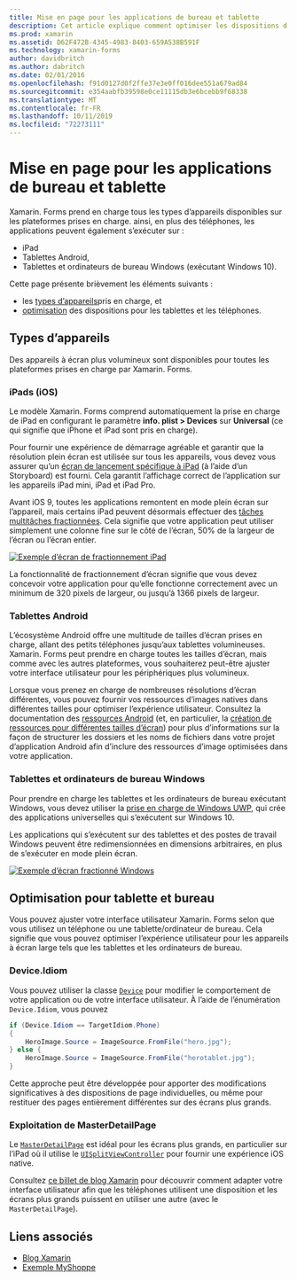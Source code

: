 ```yaml
---
title: Mise en page pour les applications de bureau et tablette
description: Cet article explique comment optimiser les dispositions d’application Xamarin. Forms pour les tablettes, par opposition aux téléphones.
ms.prod: xamarin
ms.assetid: D62F472B-4345-4983-8403-659A538B591F
ms.technology: xamarin-forms
author: davidbritch
ms.author: dabritch
ms.date: 02/01/2016
ms.openlocfilehash: f91d0127d0f2ffe37e3e0ff016dee551a679ad84
ms.sourcegitcommit: e354aabfb39598e0ce11115db3e6bcebb9f68338
ms.translationtype: MT
ms.contentlocale: fr-FR
ms.lasthandoff: 10/11/2019
ms.locfileid: "72273111"
---
```

# <a name="layout-for-tablet-and-desktop-apps"></a>Mise en page pour les applications de bureau et tablette

Xamarin. Forms prend en charge tous les types d’appareils disponibles sur les plateformes prises en charge. ainsi, en plus des téléphones, les applications peuvent également s’exécuter sur :

- iPad
- Tablettes Android,
- Tablettes et ordinateurs de bureau Windows (exécutant Windows 10).

Cette page présente brièvement les éléments suivants :

- les [types d’appareils](#Device_Types)pris en charge, et
- [optimisation](#optimize) des dispositions pour les tablettes et les téléphones.

<a name="Device_Types" />

## <a name="device-types"></a>Types d’appareils

Des appareils à écran plus volumineux sont disponibles pour toutes les plateformes prises en charge par Xamarin. Forms.

### <a name="ipads-ios"></a>iPads (iOS)

Le modèle Xamarin. Forms comprend automatiquement la prise en charge de iPad en configurant le paramètre **info. plist > Devices** sur **Universal** (ce qui signifie que iPhone et iPad sont pris en charge).

Pour fournir une expérience de démarrage agréable et garantir que la résolution plein écran est utilisée sur tous les appareils, vous devez vous assurer qu’un [écran de lancement spécifique à iPad](~/ios/app-fundamentals/images-icons/launch-screens.md) (à l’aide d’un Storyboard) est fourni. Cela garantit l’affichage correct de l’application sur les appareils iPad mini, iPad et iPad Pro.

Avant iOS 9, toutes les applications remontent en mode plein écran sur l’appareil, mais certains iPad peuvent désormais effectuer des [tâches multitâches fractionnées](~/ios/platform/multitasking.md).
Cela signifie que votre application peut utiliser simplement une colonne fine sur le côté de l’écran, 50% de la largeur de l’écran ou l’écran entier.

[![](tablet-images/ipad-sml.png "Exemple d’écran de fractionnement iPad")](tablet-images/ipad.png#lightbox "Exemple d’écran de fractionnement iPad")

La fonctionnalité de fractionnement d’écran signifie que vous devez concevoir votre application pour qu’elle fonctionne correctement avec un minimum de 320 pixels de largeur, ou jusqu’à 1366 pixels de largeur.

### <a name="android-tablets"></a>Tablettes Android

L’écosystème Android offre une multitude de tailles d’écran prises en charge, allant des petits téléphones jusqu’aux tablettes volumineuses. Xamarin. Forms peut prendre en charge toutes les tailles d’écran, mais comme avec les autres plateformes, vous souhaiterez peut-être ajuster votre interface utilisateur pour les périphériques plus volumineux.

Lorsque vous prenez en charge de nombreuses résolutions d’écran différentes, vous pouvez fournir vos ressources d’images natives dans différentes tailles pour optimiser l’expérience utilisateur.
Consultez la documentation des [ressources Android](~/android/app-fundamentals/resources-in-android/index.md) (et, en particulier, la [création de ressources pour différentes tailles d’écran](~/android/app-fundamentals/resources-in-android/resources-for-varying-screens.md)) pour plus d’informations sur la façon de structurer les dossiers et les noms de fichiers dans votre projet d’application Android afin d’inclure des ressources d’image optimisées dans votre application.

### <a name="windows-tablets-and-desktops"></a>Tablettes et ordinateurs de bureau Windows

Pour prendre en charge les tablettes et les ordinateurs de bureau exécutant Windows, vous devez utiliser la [prise en charge de Windows UWP](~/xamarin-forms/platform/windows/installation/index.md), qui crée des applications universelles qui s’exécutent sur Windows 10.

Les applications qui s’exécutent sur des tablettes et des postes de travail Windows peuvent être redimensionnées en dimensions arbitraires, en plus de s’exécuter en mode plein écran.

[![](tablet-images/splitscreen-sml.png "Exemple d’écran fractionné Windows")](tablet-images/splitscreen.png#lightbox "Exemple d’écran fractionné Windows")

<a name="optimize" />

## <a name="optimizing-for-tablet-and-desktop"></a>Optimisation pour tablette et bureau

Vous pouvez ajuster votre interface utilisateur Xamarin. Forms selon que vous utilisez un téléphone ou une tablette/ordinateur de bureau. Cela signifie que vous pouvez optimiser l’expérience utilisateur pour les appareils à écran large tels que les tablettes et les ordinateurs de bureau.

### <a name="deviceidiom"></a>Device.Idiom

Vous pouvez utiliser la classe [`Device`](~/xamarin-forms/platform/device.md) pour modifier le comportement de votre application ou de votre interface utilisateur. À l’aide de l’énumération `Device.Idiom`, vous pouvez

```csharp
if (Device.Idiom == TargetIdiom.Phone)
{
    HeroImage.Source = ImageSource.FromFile("hero.jpg");
} else {
    HeroImage.Source = ImageSource.FromFile("herotablet.jpg");
}
```

Cette approche peut être développée pour apporter des modifications significatives à des dispositions de page individuelles, ou même pour restituer des pages entièrement différentes sur des écrans plus grands.

### <a name="leveraging-masterdetailpage"></a>Exploitation de MasterDetailPage

Le [`MasterDetailPage`](xref:Xamarin.Forms.MasterDetailPage) est idéal pour les écrans plus grands, en particulier sur l’iPad où il utilise le [`UISplitViewController`](xref:UIKit.UISplitViewController) pour fournir une expérience iOS native.

Consultez [ce billet de blog Xamarin](https://devblogs.microsoft.com/xamarin/bringing-xamarin-forms-apps-to-tablets/) pour découvrir comment adapter votre interface utilisateur afin que les téléphones utilisent une disposition et les écrans plus grands puissent en utiliser une autre (avec le `MasterDetailPage`).

## <a name="related-links"></a>Liens associés

- [Blog Xamarin](https://devblogs.microsoft.com/xamarin/bringing-xamarin-forms-apps-to-tablets/)
- [Exemple MyShoppe](https://github.com/jamesmontemagno/myshoppe)
